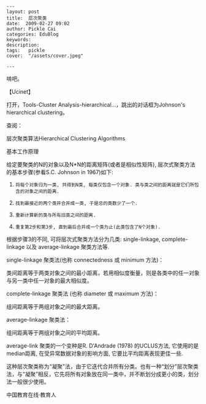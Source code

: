 
    ---
    layout: post  
    title:  层次聚类  
    date:  2009-02-27 09:02  
    author: Pickle Cai  
    categories: EduBlog  
    keywords: 
    description:   
    tags:	pickle   
    cover:  "/assets/cover.jpeg"  

    ---  
    
啃吧。



【Ucinet】



打开，Tools-Cluster Analysis-hierarchical…，跳出的对话框为Johnson's hierarchical clustering。



查阅：



层次聚类算法Hierarchical Clustering Algorithms



基本工作原理

给定要聚类的N的对象以及N*N的距离矩阵(或者是相似性矩阵), 层次式聚类方法的基本步骤(参看S.C. Johnson in 1967)如下:

1.     将每个对象归为一类, 共得到N类, 每类仅包含一个对象. 类与类之间的距离就是它们所包含的对象之间的距离. 



2.     找到最接近的两个类并合并成一类, 于是总的类数少了一个. 

3.     重新计算新的类与所有旧类之间的距离. 

4.     重复第2步和第3步, 直到最后合并成一个类为止(此类包含了N个对象).

根据步骤3的不同, 可将层次式聚类方法分为几类: single-linkage, complete-linkage 以及 average-linkage 聚类方法等.





single-linkage 聚类法(也称 connectedness 或 minimum 方法)：





类间距离等于两类对象之间的最小距离，若用相似度衡量，则是各类中的任一对象与另一类中任一对象的最大相似度。



complete-linkage 聚类法 (也称 diameter 或 maximum 方法)：





组间距离等于两组对象之间的最大距离。



average-linkage 聚类法：





组间距离等于两组对象之间的平均距离。



average-link 聚类的一个变种是R. D'Andrade (1978) 的UCLUS方法, 它使用的是median距离, 在受异常数据对象的影响方面, 它要比平均距离表现更佳一些.



这种层次聚类称为“凝聚"法，由于它迭代合并所有分类。也有一种“划分”层次聚类法，与“凝聚”相反，它先将所有对象放在同一类中，并不断划分成更小的类，划分法一般很少使用。



		    
 中国教育在线·教育人


